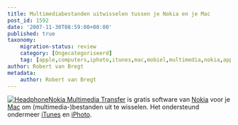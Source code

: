 ```yaml
---
title: Multimediabestanden uitwisselen tussen je Nokia en je Mac
post_id: 1592
date: '2007-11-30T08:59:00+00:00'
published: true
taxonomy:
    migration-status: review
    category: [Ongecategoriseerd]
    tag: [apple,computers,iphoto,itunes,mac,mobiel,multimedia,nokia,apple,computers,iphoto,itunes,mac,mobiel,multimedia,nokia]
author: Robert van Bregt
metadata:
    author: Robert van Bregt
---
```

[![Headphone](https://breggologisch.files.wordpress.com/2007/12/headphone_781594_72615440_400px.thumbnail.jpg)Nokia Multimedia Transfer](http://europe.nokia.com/A4423134) is gratis software van [Nokia](http://www.nokia.nl/) voor je [Mac](http://www.apple.com/nl/mac) om (multimedia-)bestanden uit te wisselen. Het ondersteund ondermeer [iTunes](http://www.apple.com/nl/itunes) en [iPhoto](http://www.apple.com/nl/iphoto).